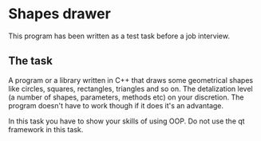 Shapes drawer
=============

This program has been written as a test task before a job interview.

The task
--------

A program or a library written in C++ that draws some geometrical shapes like circles, squares, rectangles, triangles and so on. The detalization level (a number of shapes, parameters, methods etc) on your discretion.
The program doesn't have to work though if it does it's an advantage.

In this task you have to show your skills of using OOP. Do not use the qt framework in this task.
